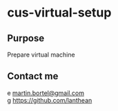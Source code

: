 # cus-virtual-setup
## Purpose
Prepare virtual machine

## Contact me
e	martin.bortel@gmail.com  
g https://github.com/lanthean  
